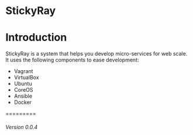 StickyRay
=========

# Introduction

StickyRay is a system that helps you develop micro-services for web scale. It uses
the following components to ease development:

 + Vagrant
 + VirtualBox
 + Ubuntu
 + CoreOS
 + Ansible
 + Docker

=========
###### Version 0.0.4
